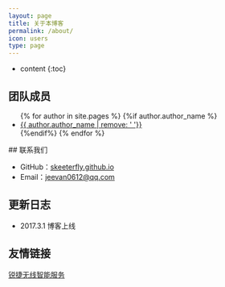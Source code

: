 ```yaml
---
layout: page
title: 关于本博客
permalink: /about/
icon: users
type: page
---
```


* content
{:toc}

## 团队成员
<ul>
{% for author in site.pages %}
	{%if author.author_name %}
		<li>
			<a href='{{ author.page_path }}'>{{ author.author_name | remove: ' '}}</a>
		</li>
	{%endif%}
{% endfor %}
</ul>
## 联系我们

* GitHub：[skeeterfly.github.io]()
* Email：jeevan0612@qq.com

## 更新日志

* 2017.3.1 博客上线

## 友情链接

[锐捷无线智能服务](http://wis.ruijie.com.cn)


